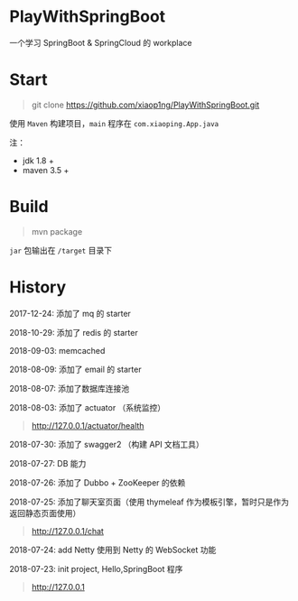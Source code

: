 # PlayWithSpringBoot

一个学习 SpringBoot & SpringCloud 的 workplace

# Start
> git clone https://github.com/xiaop1ng/PlayWithSpringBoot.git

使用 `Maven` 构建项目，`main` 程序在 `com.xiaoping.App.java`


注：
- jdk 1.8 +
- maven 3.5 +

# Build
> mvn package

`jar` 包输出在 `/target` 目录下


# History
2017-12-24: 添加了 mq 的 starter

2018-10-29: 添加了 redis 的 starter

2018-09-03: memcached

2018-08-09: 添加了 email 的 starter

2018-08-07: 添加了数据库连接池

2018-08-03: 添加了 actuator （系统监控）
> http://127.0.0.1/actuator/health

2018-07-30: 添加了 swagger2 （构建 API 文档工具）

2018-07-27: DB 能力

2018-07-26: 添加了 Dubbo + ZooKeeper 的依赖

2018-07-25: 添加了聊天室页面（使用 thymeleaf 作为模板引擎，暂时只是作为返回静态页面使用）
> http://127.0.0.1/chat

2018-07-24: add Netty 使用到 Netty 的 WebSocket 功能

2018-07-23: init project, Hello,SpringBoot 程序
> http://127.0.0.1

